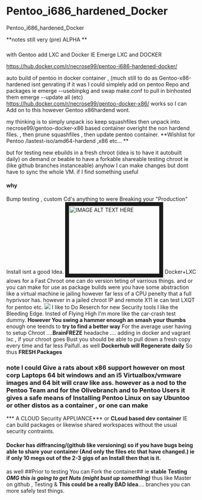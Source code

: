 # Pentoo_i686_hardened_Docker
Pentoo_i686_hardened_Docker

**notes still very (pre) ALPHA **
### 
with Gentoo add LXC and Docker 
IE Emerge LXC and DOCKER 

https://hub.docker.com/r/necrose99/pentoo-i686-hardened-docker/ 

auto build of pentoo in docker container , (much still to do as Gentoo-x86-hardened isnt genrating 
if it was I could simplely add on pentoo Repo and packages ie emerge --usebinpkg and swap make.conf to pull in binhosted
them emerge --update all (etc) 
https://hub.docker.com/r/necrose99/gentoo-docker-x86/ works so I can Add on to this however Gentoo x86hardend wont. 

my thinking is to simply unpack iso keep squashfiles then unpack into necrose99/gentoo-docker-x86 based container overight the non hardend files. , then prune squashfiles , then update pentoo container.
**Wishlist for Pentoo /lastest-iso/amd64-hardend ,x86 etc... ** 

but for testing new ebuilds in a fresh chroot (idea is to have it autobuilt daily) on demand or beable to have a forkable shareable testing chroot ie (like github branches instanceable) anyhow I can make changes but dont have to sync the whole VM. if I find something useful 
#### why 
Bump testing , custom Cd's anything to were Breaking your "Production" Install isnt a good Idea. 
<a href="http://www.youtube.com/watch?feature=player_embedded&v=YOUTUBE_VIDEO_ID_HERE
" target="_blank"><img src="http://img.youtube.com/vi/pg1onIAwpaQ/0.jpg" 
alt="IMAGE ALT TEXT HERE" width="240" height="180" border="10" /></a>
Docker+LXC alows for a Fast Chroot one can do version teting of varrious things. and or you can make for use as package builds were you have some abstraction like a virtual machine ie jailing however far less of a CPU penelty that a full hyprivsor has. however in a jailed chroot IP and remote X11 ie can test LXQT for pentoo etc. 
<img src="http://avanimation.avsupport.com/gif/F-18b.gif"> I like to Do Reserch for new Security tools I like the Bleeding Edge.  Insted of Flying High I'm more like the car-crash test dummy.  **However You swing a hammer enough an smash your thumbs** enough one teends to **try to find a better way**
For the average user 
having to setup Chroot ....**BrainFREZE** headache .... 
adding in docker and vagrant lxc , if your chroot goes Bust you should be able to pull down a fresh copy every time
and far less Paifull. as  well **Dockerhub will Regenerate daily**  So thus **FRESH Packages**

### note I could Give a rats about x86 support however on most corp Laptops 64 bit windows and an i5 Virtualbox/vmware images and 64 bit will craw like ass. however as a nod to the Pentoo Team and for the Olivebranch and to Pentoo Users it gives a safe means of Installing Pentoo Linux on say Ubuntoo or other distos as a container , or one can make 
*** A CLOUD Security APPLIANCE***  or **CLoud based dev container** IE can build packages or likewise shared workspaces without the usual security contraints. 

#### Docker has diffrancing/(github like versioning) so if you have bugs being able to share your container (And only the files etc that have changed.) ie if only 10 megs out of the 2-3 gigs of an Install then that is it.
as well 
##Prior to testing You can Fork the container## ie **stable**   **Testing** ***OMG this is going to get Nuts (might bust up something)***  thus like Master on github , Testing & **This could be a really BAD Idea**.... branches you can more safely test things. 

